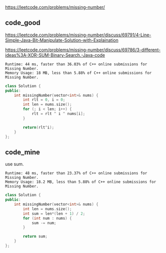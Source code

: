 https://leetcode.com/problems/missing-number/


## code_good

https://leetcode.com/problems/missing-number/discuss/69791/4-Line-Simple-Java-Bit-Manipulate-Solution-with-Explaination  

https://leetcode.com/problems/missing-number/discuss/69786/3-different-ideas%3A-XOR-SUM-Binary-Search.-Java-code  

```
Runtime: 44 ms, faster than 36.03% of C++ online submissions for Missing Number.
Memory Usage: 18 MB, less than 5.88% of C++ online submissions for Missing Number.
```

```cpp
class Solution {
public:
    int missingNumber(vector<int>& nums) {
        int rlt = 0, i = 0;
        int len = nums.size();
        for (; i < len; i++) {
            rlt = rlt ^ i ^ nums[i];
        }

        return(rlt^i);
    }
};
```

## code_mine

use sum.

```
Runtime: 48 ms, faster than 23.37% of C++ online submissions for Missing Number.
Memory Usage: 18.2 MB, less than 5.88% of C++ online submissions for Missing Number.
```

```cpp
class Solution {
public:
    int missingNumber(vector<int>& nums) {
        int len = nums.size();
        int sum = len*(len + 1) / 2;
        for (int num : nums) {
            sum -= num;
        }

        return sum;
    }
};
```
